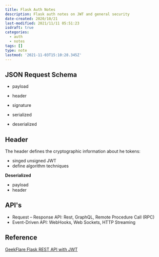 ```yaml
---
title: Flask Auth Notes
description: Flask auth notes on JWT and general security
date-created: 2020/10/21
last-modified: 2021/11/11 05:51:23
isdraft: true
categories:
  - auth
  - notes
tags: []
type: note
lastmod: '2021-11-03T15:10:28.345Z'
---
```



## JSON Request Schema 

- payload
- header
- signature



- serialized
- deserialized

## Header 

The header defines the cryptographic information about he tokens:
- singed unsigned JWT
- define algorithm techniques 

__Deserialized__

- payload 
- header

## API's 

- Request – Response API:  Rest, GraphQL, Remote Procedure Call (RPC)
- Event-Driven API:  WebHooks, Web Sockets, HTTP Streaming



## Reference 

[GeekFlare Flask REST API with JWT](https://geekflare.com/securing-flask-api-with-jwt/)

